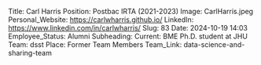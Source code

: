 Title: Carl Harris
Position: Postbac IRTA (2021-2023)
Image: CarlHarris.jpeg
Personal_Website: https://carlwharris.github.io/
LinkedIn: https://www.linkedin.com/in/carlwharris/
Slug: 83
Date: 2024-10-19 14:03
Employee_Status: Alumni
Subheading: Current: BME Ph.D. student at JHU
Team: dsst
Place: Former Team Members
Team_Link: data-science-and-sharing-team